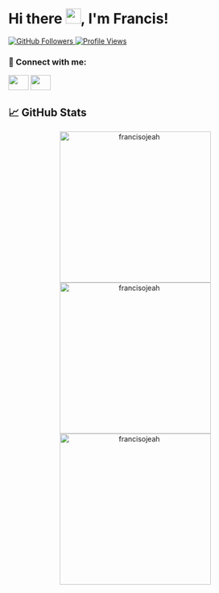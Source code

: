 # Hi there <img src="https://raw.githubusercontent.com/MartinHeinz/MartinHeinz/master/wave.gif" width="30px">, I'm Francis! 

<!--
**francisojeah/francisojeah** is a ✨ _special_ ✨ repository because its `README.md` (this file) appears on your GitHub profile.

Here are some ideas to get you started:

- 🔭 I’m currently working on ...
- 🌱 I’m currently learning ...
- 👯 I’m looking to collaborate on ...
- 🤔 I’m looking for help with ...
- 💬 Ask me about ...
- 📫 How to reach me: ...
- 😄 Pronouns: ...
- ⚡ Fun fact: ...
-->


<p>
    <a href="https://github.com/francisojeah">
      <img alt="GitHub Followers" src="https://img.shields.io/github/followers/francisojeah?label=Follow%20Me&logo=github" />
    </a> 
    <a href="https://github.com/francisojeah">
      <img alt="Profile Views" src="https://komarev.com/ghpvc/?username=francisojeah&label=Profile+Views" />
    </a>
  </p>


### 🤝 Connect with me:
<p align="left">
<a href="https://www.linkedin.com/in/francis-okocha-ojeah" target="blank"><img align="center" src="https://cdn.jsdelivr.net/npm/simple-icons@3.0.1/icons/linkedin.svg" alt="" height="30" width="40" /></a>
<a href="https://https://twitter.com/FrancisOjeah" target="blank"><img align="center" src="https://cdn.jsdelivr.net/npm/simple-icons@3.0.1/icons/twitter.svg" alt="" height="30" width="40" /></a>
</p>


## 📈 GitHub Stats 
<div align="center">
    <img  width="300vw"align="center" src="https://github-readme-streak-stats.herokuapp.com/?user=francisojeah" alt="francisojeah"/>
    <img  width="300vw" align="center" src="https://github-readme-stats.vercel.app/api?username=francisojeah&show_icons=true&count_private=true&locale=en" alt="francisojeah" />
    <img  width="300vw" align="center"  src="https://github-readme-stats.vercel.app/api/top-langs?username=francisojeah&show_icons=true&locale=en&layout=compact" alt="francisojeah"/>
</div>


